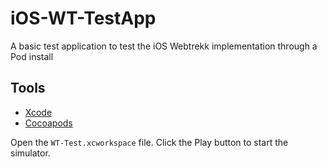 # iOS-WT-TestApp
A basic test application to test the iOS Webtrekk implementation through a Pod install

## Tools
- [Xcode](https://developer.apple.com/xcode/)
- [Cocoapods](https://guides.cocoapods.org/using/getting-started.html)

Open the `WT-Test.xcworkspace` file.
Click the Play button to start the simulator.
